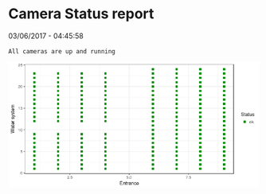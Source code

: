 Camera Status report
================
03/06/2017 - 04:45:58

    All cameras are up and running

![](camreport_files/figure-markdown_github/unnamed-chunk-2-1.png)
